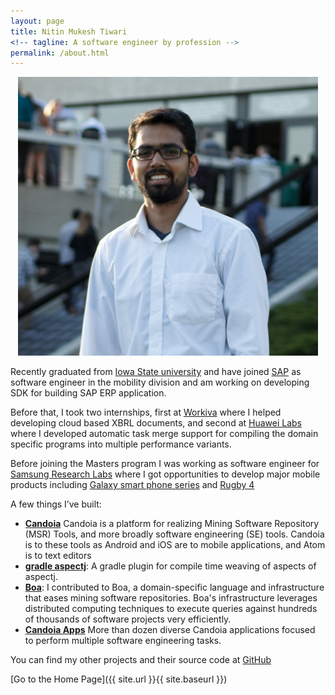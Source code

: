 ```yaml
---
layout: page
title: Nitin Mukesh Tiwari
<!-- tagline: A software engineer by profession -->
permalink: /about.html
---
```

<!-- ![nmtiwari](me.jpg){:class="img-responsive"} -->
<center>
  <img src="me.jpg" width="480">
</center>

Recently graduated from [Iowa State university](http://www.iastate.edu/) and have joined [SAP](https://www.sap.com/corporate/en.html) as software engineer in the mobility division and am working on developing SDK for building SAP ERP application.

Before that, I took two internships, first at [Workiva](https://www.workiva.com) where I helped developing cloud based XBRL documents,
 and second at [Huawei Labs](http://www.huawei.com/us/) where I developed automatic task merge support for compiling the domain specific
programs into multiple performance variants.

Before joining the Masters program I was working as software engineer for [Samsung Research Labs](https://samsung.com/about) where I got opportunities to develop major mobile products including [Galaxy smart phone series](http://www.samsung.com/us/mobile/phones/)
  and [Rugby 4](http://www.samsung.com/us/mobile/phones/all-other-phones/samsung-rugby-4-at-t-flip-phone-sm-b780azkaatt/)


A few things I’ve built:

  * **[Candoia](http://candoia.org)** Candoia is a platform for realizing Mining Software Repository (MSR) Tools, and more broadly software engineering (SE) tools. Candoia is to these tools as Android and iOS are to mobile applications, and Atom is to text editors
  * **[gradle aspectj](https://plugins.gradle.org/plugin/aspectj.gradle)**: A gradle plugin for compile time weaving of aspects of aspectj.
  * **[Boa](https://github.com/boalang/compiler)**: I contributed to Boa, a domain-specific language and infrastructure that eases mining software repositories. Boa's infrastructure leverages distributed computing techniques to execute queries against hundreds of thousands of software projects very efficiently.
  * **[Candoia Apps](https://github.com/candoia)** More than dozen diverse Candoia applications focused to perform multiple software engineering tasks.


You can find my other projects and their source code at [GitHub](https://github.com/nmtiwari/)


[Go to the Home Page]({{ site.url }}{{ site.baseurl }})
